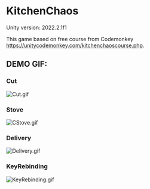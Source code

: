 # KitchenChaos

Unity version: 2022.2.1f1

This game based on free course from Codemonkey https://unitycodemonkey.com/kitchenchaoscourse.php.

## DEMO GIF:

### Cut

![Cut.gif](https://github.com/laohuu/KitchenChaos/blob/main/Images/Cut.gif?raw=true)

### Stove

![CStove.gif](https://github.com/laohuu/KitchenChaos/blob/main/Images/CStove.gif?raw=true)

### Delivery

![Delivery.gif](https://github.com/laohuu/KitchenChaos/blob/main/Images/Delivery.gif?raw=true)

### KeyRebinding

![KeyRebinding.gif](https://github.com/laohuu/KitchenChaos/blob/main/Images/KeyRebinding.gif?raw=true)
